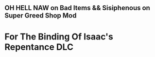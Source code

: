 ## OH HELL NAW on Bad Items && Sisiphenous on Super Greed Shop Mod
# For The Binding Of Isaac's Repentance DLC
